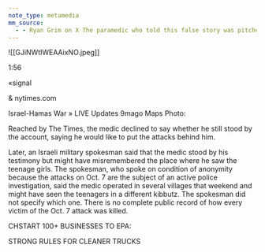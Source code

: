```yaml
---
note_type: metamedia
mm_source:
  - - Ryan Grim on X The paramedic who told this false story was pitched to western media by the Israeli govt. He has backed off his story now that video disproves it. But here’s an important detail The Israeli govt told the NYT that actually th.md
---
```


![[GJiNWtIWEAAixNO.jpeg]]

1:56

«signal

& nytimes.com

Israel-Hamas
War » LIVE Updates 9mago  Maps  Photo:

Reached by The Times, the medic declined
to say whether he still stood by the account,
saying he would like to put the attacks
behind him.

Later, an Israeli military spokesman said
that the medic stood by his testimony but
might have misremembered the place
where he saw the teenage girls. The
spokesman, who spoke on condition of
anonymity because the attacks on Oct. 7 are
the subject of an active police investigation,
said the medic operated in several villages
that weekend and might have seen the
teenagers in a different kibbutz. The
spokesman did not specify which one.
There is no complete public record of how
every victim of the Oct. 7 attack was killed.

CHSTART
100+ BUSINESSES TO EPA:

STRONG RULES FOR
CLEANER TRUCKS


